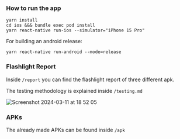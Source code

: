 ### How to run the app

```
yarn install
cd ios &&& bundle exec pod install
yarn react-native run-ios --simulator="iPhone 15 Pro"
```

For building an android release:

```
yarn react-native run-android --mode=release
```

### Flashlight Report

Inside `/report` you can find the flashlight report of three different apk.

The testing methodology is explained inside `/testing.md`

![Screenshot 2024-03-11 at 18 52 05](https://github.com/marcocaldera/reanimated-demo-project/assets/93535783/90e3d470-6604-440b-bfb7-fdc3199af01d)

### APKs

The already made APKs can be found inside `/apk`

